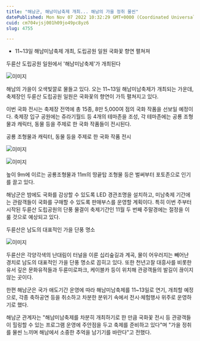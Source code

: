 ```yaml
---
title: "해남군, 해남미남축제 개최... 해남의 가을 정취 물씬"
datePublished: Mon Nov 07 2022 10:32:29 GMT+0000 (Coordinated Universal Time)
cuid: cm704vjsj001h09jo49pc8yz6
slug: 4755

---
```



- 11~13일 해남미남축제 개최, 도립공원 일원 국화꽃 향연 펼쳐져

두륜산 도립공원 일원에서 '해남미남축제'가 개최된다

![이미지](https://cdn.hashnode.com/res/hashnode/image/upload/v1739257268341/eefd8eb1-ed4e-42f4-a595-4e713cf1568f.jpeg)

해남의 가을이 오색빛깔로 물들고 있다. 오는 11~13일 해남미남축제가 개최되는 가운데, 축제장인 두륜산 도립공원 일원은 국화꽃의 향연이 가득 펼쳐지고 있다.

이번 국화 전시는 축제장 전역에 총 15종, 8만 5,000여 점의 국화 작품을 선보일 예정이다. 축제장 입구 공원에는 쥬라기월드 등 4개의 테마존을 조성, 각 테마존에는 공룡 조형물과 캐릭터, 동물 등을 주제로 한 국화 작품들이 전시된다.

공룡 조형물과 캐릭터, 동물 등을 주제로 한 국화 작품 전시

![이미지](https://cdn.hashnode.com/res/hashnode/image/upload/v1739257270573/f756ef9b-3739-4f46-8143-e5d9664d688c.jpeg)

![이미지](https://cdn.hashnode.com/res/hashnode/image/upload/v1739257272957/cb2d76ec-dc10-4b8c-9b63-802ab72b86da.jpeg)

높이 9m에 이르는 공룡조형물과 11m의 땅끝탑 조형물 등은 벌써부터 포토존으로 인기를 끌고 있다.

해남군은 밤에도 국화를 감상할 수 있도록 LED 경관조명을 설치하고, 미남축제 기간에는 관람객들이 국화를 구매할 수 있도록 판매부스를 운영할 계획이다. 특히 이번 주부터 시작된 두륜산 도립공원의 단풍 물결이 축제기간인 11월 두 번째 주말경에는 절정을 이룰 것으로 예상되고 있다.

두륜산은 남도의 대표적인 가을 단풍 명소

![이미지](https://cdn.hashnode.com/res/hashnode/image/upload/v1739257275402/0759089a-d553-4553-994b-31d4b42fd248.jpeg)

두륜산은 각양각색의 난대림이 터널을 이룬 십리숲길과 계곡, 물이 어우러지는 빼어난 경치로 남도의 대표적인 가을 단풍 명소로 꼽히고 있다. 또한 천년고찰 대흥사를 비롯한 유서 깊은 문화유적들과 두륜미로파크, 케이블카 등이 위치해 관광객들의 발길이 끊이지 않는 곳이다.

한편 해남군은 국가 애도기간 운영에 따라 해남미남축제를 11~13일로 연기, 개최할 예정으로, 각종 축하공연 등을 취소하고 차분한 분위기 속에서 전시·체험행사 위주로 운영하기로 했다.

해남군 관계자는 "해남미남축제를 차분히 개최하기로 한 만큼 국화꽃 전시 등 관광객들이 힐링할 수 있는 프로그램 운영에 주안점을 두고 축제를 준비하고 있다"며 "가을 정취를 물씬 느끼며 해남에서 소중한 추억을 남기기를 바란다"고 전했다.